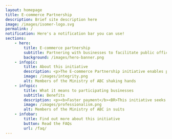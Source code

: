 ```yaml
---
layout: homepage
title: E-commerce Partnership
description: Brief site description here
image: /images/isomer-logo.svg
permalink: /
notification: Here's a notification bar you can use!
sections:
    - hero:
        title: E-commerce partnership
        subtitle: Partnering with businesses to facilitate public officers to make purchases on commercial digital platforms
        background: /images/hero-banner.png
    - infopic:
        title: About this initiative
        description: <p>The E-commerce Partnership initiative enables public officers to make efficient and seamless purchases on e-commerce sites through the use of technology.</p><br><p>To facilitate this initiative, an intermediate interface ('middleware') has been developed to connect Government's corporate systems with e-commerce sites.</p>
        image: /images/integrity.png
        alt: Members of the Ministry of ABC shaking hands
    - infopic:
        title: What it means to participating businesses
        subtitle: Benefits
        description: <p><b>Faster payment</b><BR>This initiative seeks to reduce manual processing work across the procure to pay process (e.g. manual reconciliation and manual submission of invoices), and thereby enabling faster payments to our suppliers.</p><BR><p><b>SME digitalisation</b><BR>Through this initiative, businesses (such as SMEs) can start to bring your businesses online and digitalise your processes from order to invoice to payment, and improve productivity.</p><BR><p><b>New opportunities</b><BR>Beyond demand from Government agencies, SMEs are able to gain access to an additional channel to supply to buyers beyond Singapore's shores in the e-commerce space.</p>
        image: /images/professionalism.png
        alt: Members of the Ministry of ABC in suits
    - infobar:
        title: Find out more about this initiative
        button: Read the FAQs
        url: /faq/
---
```



